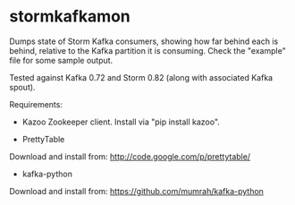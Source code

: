 stormkafkamon
=============

Dumps state of Storm Kafka consumers, showing how far behind each is behind, relative to the Kafka partition it is consuming. Check the "example" file for some sample output.

Tested against Kafka 0.72 and Storm 0.82 (along with associated Kafka spout).

Requirements:

- Kazoo Zookeeper client. Install via "pip install kazoo".

- PrettyTable

Download and install from: http://code.google.com/p/prettytable/

- kafka-python

Download and install from: https://github.com/mumrah/kafka-python
